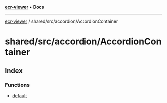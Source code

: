 [**ecr-viewer**](../../../../README.md) • **Docs**

***

[ecr-viewer](../../../../README.md) / shared/src/accordion/AccordionContainer

# shared/src/accordion/AccordionContainer

## Index

### Functions

- [default](functions/default.md)
